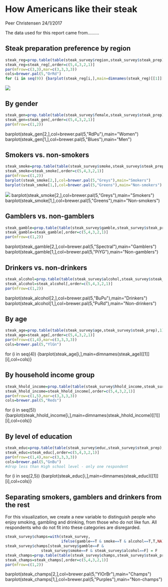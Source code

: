 How Americans like their steak
================
Peer Christensen
24/1/2017

The data used for this report came from.........

Steak preparation preference by region
--------------------------------------

``` r
steak_reg=prop.table(table(steak_survey$region,steak_survey$steak_prep),1)
steak_reg=steak_reg[,order=c(5,4,3,2,1)]
par(mfrow=c(3,3),mar=c(3,3,3,3))
cols=brewer.pal(5,"OrRd")
for (i in seq(9)) {barplot(steak_reg[i,],main=dimnames(steak_reg)[[1]][i],col=cols)}
```

![](steak_report_files/figure-markdown_github/unnamed-chunk-2-1.png)

By gender
---------

``` r
steak_gen=prop.table(table(steak_survey$female,steak_survey$steak_prep),1)
steak_gen=steak_gen[,order=c(5,4,3,2,1)]
par(mfrow=c(1,2))
```

barplot(steak\_gen[2,],col=brewer.pal(5,"RdPu"),main="Women") barplot(steak\_gen[1,],col=brewer.pal(5,"Blues"),main="Men")

Smokers vs. non-smokers
-----------------------

``` r
steak_smoke=prop.table(table(steak_survey$smoke,steak_survey$steak_prep),1)
steak_smoke=steak_smoke[,order=c(5,4,3,2,1)]
par(mfrow=c(1,2))
barplot(steak_smoke[2,],col=brewer.pal(5,"Greys"),main="Smokers")
barplot(steak_smoke[1,],col=brewer.pal(5,"Greens"),main="Non-smokers")
```

![](steak_report_files/figure-markdown_github/unnamed-chunk-4-1.png) barplot(steak\_smoke[2,],col=brewer.pal(5,"Greys"),main="Smokers") barplot(steak\_smoke[1,],col=brewer.pal(5,"Greens"),main="Non-smokers")

Gamblers vs. non-gamblers
-------------------------

``` r
steak_gamble=prop.table(table(steak_survey$gamble,steak_survey$steak_prep),1)
steak_gamble=steak_gamble[,order=c(5,4,3,2,1)]
par(mfrow=c(1,2))
```

barplot(steak\_gamble[2,],col=brewer.pal(5,"Spectral"),main="Gamblers") barplot(steak\_gamble[1,],col=brewer.pal(5,"PiYG"),main="Non-gamblers")

Drinkers vs. non-drinkers
-------------------------

``` r
steak_alcohol=prop.table(table(steak_survey$alcohol,steak_survey$steak_prep),1)
steak_alcohol=steak_alcohol[,order=c(5,4,3,2,1)]
par(mfrow=c(1,2))
```

barplot(steak\_alcohol[2,],col=brewer.pal(5,"BuPu"),main="Drinkers") barplot(steak\_alcohol[1,],col=brewer.pal(5,"PuRd"),main="Non-drinkers")

By age
------

``` r
steak_age=prop.table(table(steak_survey$age,steak_survey$steak_prep),1)
steak_age=steak_age[,order=c(5,4,3,2,1)]
par(mfrow=c(1,4),mar=c(3,3,3,3))
cols=brewer.pal(5,"YlGn")
```

for (i in seq(4)) {barplot(steak\_age[i,],main=dimnames(steak\_age)[[1]][i],col=cols)}

By household income group
-------------------------

``` r
steak_hhold_income=prop.table(table(steak_survey$hhold_income,steak_survey$steak_prep),1)
steak_hhold_income=steak_hhold_income[,order=c(5,4,3,2,1)]
par(mfrow=c(1,5),mar=c(3,3,3,3))
cols=brewer.pal(5,"Reds")
```

for (i in seq(5)) {barplot(steak\_hhold\_income[i,],main=dimnames(steak\_hhold\_income)[[1]][i],col=cols)}

By level of education
---------------------

``` r
steak_educ=prop.table(table(steak_survey$educ,steak_survey$steak_prep),1)
steak_educ=steak_educ[,order=c(5,4,3,2,1)]
par(mfrow=c(1,4),mar=c(3,3,3,3))
cols=brewer.pal(5,"GnBu")
#drop less than High school level - only one respondent
```

for (i in seq(2,5)) {barplot(steak\_educ[i,],main=dimnames(steak\_educ)[[1]][i],col=cols)}

Separating smokers, gamblers and drinkers from the rest
-------------------------------------------------------

For this visualization, we create a new variable to distinguish people who enjoy smoking, gambling and drinking, from those who do not like fun. All respondents who do not fit into these categories are disregarded.

``` r
steak_survey$champs=with(steak_survey,
                         ifelse(gamble==T & smoke==T & alcohol==T,T,NA))
steak_survey$champs[steak_survey$gamble==F & 
                steak_survey$smoke==F & steak_survey$alcohol==F] = F
steak_champs=prop.table(table(steak_survey$champs,steak_survey$steak_prep),1)
steak_champs=steak_champs[,order=c(5,4,3,2,1)]
par(mfrow=c(1,2))
```

barplot(steak\_champs[2,],col=brewer.pal(5,"YlOrBr"),main="Champs") barplot(steak\_champs[1,],col=brewer.pal(5,"Purples"),main="Non-champs")
